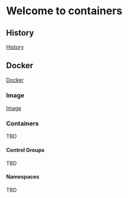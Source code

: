 # Welcome to containers

## History

[History](sections/History.md)

## Docker

[Docker](sections/Docker.md)

### Image

[Image](sections/Image.md)

### Containers

TBD

#### Control Groups

TBD

#### Namespaces

TBD
